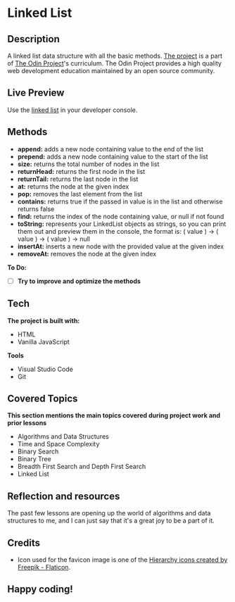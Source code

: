 # Linked List
## Description
A linked list data structure with all the basic methods. [The project](https://www.theodinproject.com/lessons/javascript-linked-lists) is a part of [The Odin Project](https://www.theodinproject.com/dashboard)'s curriculum. The Odin Project provides a high quality web development education maintained by an open source community.
## Live Preview
Use the [linked list](https://haminimi.github.io/linked-list/) in your developer console.
## Methods
- **append:** adds a new node containing value to the end of the list
- **prepend:** adds a new node containing value to the start of the list
- **size:** returns the total number of nodes in the list
- **returnHead:** returns the first node in the list
- **returnTail:** returns the last node in the list
- **at:** returns the node at the given index
- **pop:** removes the last element from the list
- **contains:** returns true if the passed in value is in the list and otherwise returns false
- **find:** returns the index of the node containing value, or null if not found
- **toString:** represents your LinkedList objects as strings, so you can print them out and preview them in the console, the format is: ( value ) -> ( value ) -> ( value ) -> null
- **insertAt:** inserts a new node with the provided value at the given index
- **removeAt:** removes the node at the given index

**To Do:**
- [ ] **Try to improve and optimize the methods**
## Tech
**The project is built with:**
- HTML
- Vanilla JavaScript

**Tools**
- Visual Studio Code
- Git
## Covered Topics
**This section mentions the main topics covered during project work and prior lessons**
- Algorithms and Data Structures
- Time and Space Complexity
- Binary Search
- Binary Tree
- Breadth First Search and Depth First Search
- Linked List
## Reflection and resources
The past few lessons are opening up the world of algorithms and data structures to me, and  I can just say that it's a great joy to be a part of it.
## Credits
- Icon used for the favicon image is one of the [Hierarchy icons created by Freepik - Flaticon](https://www.flaticon.com/free-icons/hierarchy).
## Happy coding!
